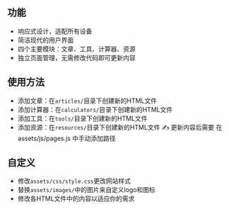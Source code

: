 ## 功能

- 响应式设计，适配所有设备
- 简洁现代的用户界面
- 四个主要模块：文章、工具、计算器、资源
- 独立页面管理，无需修改代码即可更新内容

## 使用方法

   - 添加文章：在`articles/`目录下创建新的HTML文件
   - 添加计算器：在`calculators/`目录下创建新的HTML文件
   - 添加工具：在`tools/`目录下创建新的HTML文件
   - 添加资源：在`resources/`目录下创建新的HTML文件
   ✍ 更新内容后需要
   在 assets/js/pages.js 中手动添加路径

## 自定义

- 修改`assets/css/style.css`更改网站样式
- 替换`assets/images/`中的图片来自定义logo和图标
- 修改各HTML文件中的内容以适应你的需求
